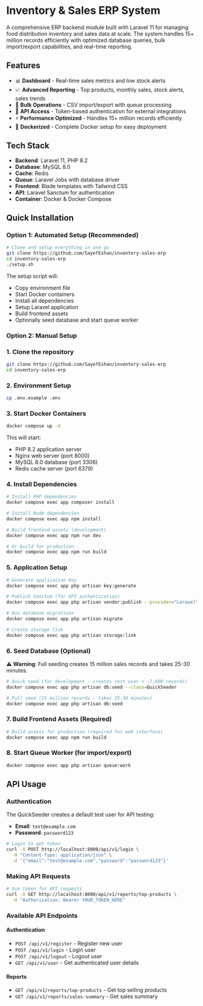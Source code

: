 # Inventory & Sales ERP System

A comprehensive ERP backend module built with Laravel 11 for managing food distribution inventory and sales data at scale. The system handles 15+ million records efficiently with optimized database queries, bulk import/export capabilities, and real-time reporting.

## Features

-   📊 **Dashboard** - Real-time sales metrics and low stock alerts
-   📈 **Advanced Reporting** - Top products, monthly sales, stock alerts, sales trends
-   📁 **Bulk Operations** - CSV import/export with queue processing
-   🔐 **API Access** - Token-based authentication for external integrations
-   ⚡ **Performance Optimized** - Handles 15+ million records efficiently
-   🐳 **Dockerized** - Complete Docker setup for easy deployment

## Tech Stack

-   **Backend**: Laravel 11, PHP 8.2
-   **Database**: MySQL 8.0
-   **Cache**: Redis
-   **Queue**: Laravel Jobs with database driver
-   **Frontend**: Blade templates with Tailwind CSS
-   **API**: Laravel Sanctum for authentication
-   **Container**: Docker & Docker Compose


## Quick Installation

### Option 1: Automated Setup (Recommended)

```bash
# Clone and setup everything in one go
git clone https://github.com/SayefEshan/inventory-sales-erp
cd inventory-sales-erp
./setup.sh
```

The setup script will:
- Copy environment file
- Start Docker containers
- Install all dependencies
- Setup Laravel application
- Build frontend assets
- Optionally seed database and start queue worker

### Option 2: Manual Setup

### 1. Clone the repository

```bash
git clone https://github.com/SayefEshan/inventory-sales-erp
cd inventory-sales-erp
```

### 2. Environment Setup

```bash
cp .env.example .env
```

### 3. Start Docker Containers

```bash
docker compose up -d
```

This will start:

-   PHP 8.2 application server
-   Nginx web server (port 8000)
-   MySQL 8.0 database (port 3306)
-   Redis cache server (port 6379)

### 4. Install Dependencies

```bash
# Install PHP dependencies
docker compose exec app composer install

# Install Node dependencies
docker compose exec app npm install

# Build frontend assets (development)
docker compose exec app npm run dev

# Or build for production
docker compose exec app npm run build
```

### 5. Application Setup

```bash
# Generate application key
docker compose exec app php artisan key:generate

# Publish Sanctum (for API authentication)
docker compose exec app php artisan vendor:publish --provider="Laravel\Sanctum\SanctumServiceProvider"

# Run database migrations
docker compose exec app php artisan migrate

# Create storage link
docker compose exec app php artisan storage:link
```

### 6. Seed Database (Optional)

⚠️ **Warning**: Full seeding creates 15 million sales records and takes 25-30 minutes.

```bash
# Quick seed (for development - creates test user + ~7,600 records)
docker compose exec app php artisan db:seed --class=QuickSeeder

# Full seed (15 million records - takes 25-30 minutes)
docker compose exec app php artisan db:seed
```

### 7. Build Frontend Assets (Required)

```bash
# Build assets for production (required for web interface)
docker compose exec app npm run build
```

### 8. Start Queue Worker (for import/export)

```bash
docker compose exec app php artisan queue:work
```

## API Usage

### Authentication

The QuickSeeder creates a default test user for API testing:
- **Email**: `test@example.com`
- **Password**: `password123`

```bash
# Login to get token
curl -X POST http://localhost:8000/api/v1/login \
  -H "Content-Type: application/json" \
  -d '{"email":"test@example.com","password":"password123"}'
```

### Making API Requests

```bash
# Use token for API requests
curl -X GET http://localhost:8000/api/v1/reports/top-products \
  -H "Authorization: Bearer YOUR_TOKEN_HERE"
```

### Available API Endpoints

#### Authentication

-   `POST /api/v1/register` - Register new user
-   `POST /api/v1/login` - Login user
-   `POST /api/v1/logout` - Logout user
-   `GET /api/v1/user` - Get authenticated user details

#### Reports

-   `GET /api/v1/reports/top-products` - Get top selling products
-   `GET /api/v1/reports/sales-summary` - Get sales summary

